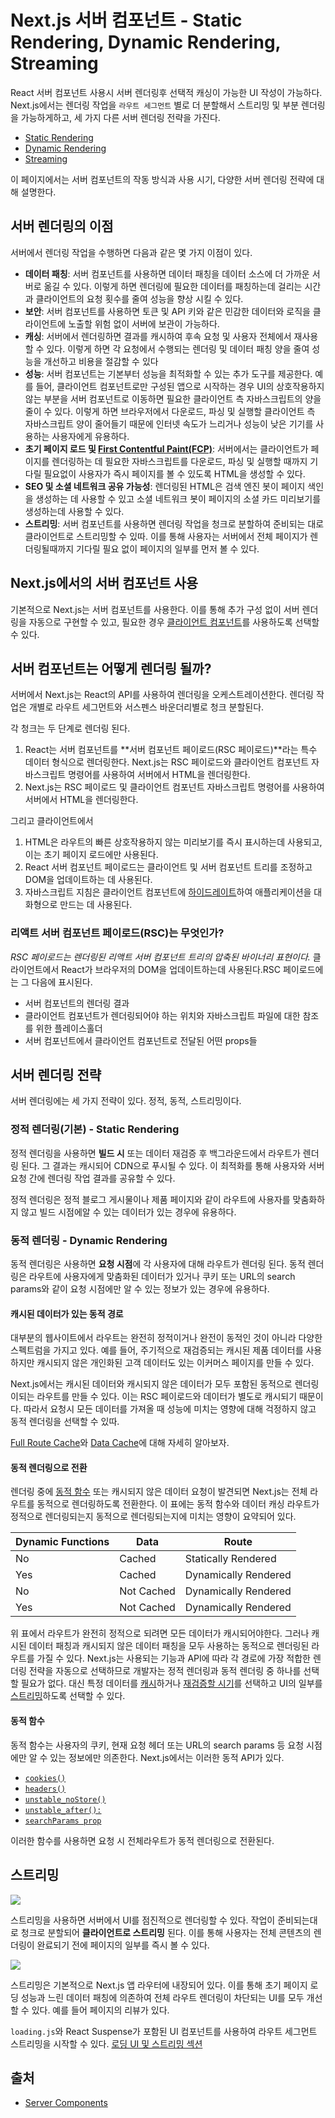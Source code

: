 # Next.js 서버 컴포넌트 - Static Rendering, Dynamic Rendering, Streaming

React 서버 컴포넌트 사용시 서버 렌더링후 선택적 캐싱이 가능한 UI 작성이 가능하다. Next.js에서는 렌더링 작업을 `라우트 세그먼트` 별로 더 분할해서 스트리밍 및 부분 렌더링을 가능하게하고, 세 가지 다른 서버 렌더링 전략을 가진다.

- [Static Rendering](https://nextjs.org/docs/app/building-your-application/rendering/server-components#static-rendering-default)
- [Dynamic Rendering](https://nextjs.org/docs/app/building-your-application/rendering/server-components#dynamic-rendering)
- [Streaming](https://nextjs.org/docs/app/building-your-application/rendering/server-components#streaming)

이 페이지에서는 서버 컴포넌트의 작동 방식과 사용 시기, 다양한 서버 렌더링 전략에 대해 설명한다.

## 서버 렌더링의 이점

서버에서 렌더링 작업을 수행하면 다음과 같은 몇 가지 이점이 있다.

- **데이터 패칭**: 서버 컴포넌트를 사용하면 데이터 패칭을 데이터 소스에 더 가까운 서버로 옮길 수 있다. 이렇게 하면 렌더링에 필요한 데이터를 패칭하는데 걸리는 시간과 클라이언트의 요청 횟수를 줄여 성능을 향상 시킬 수 있다.
- **보안**: 서버 컴포넌트를 사용하면 토큰 및 API 키와 같은 민감한 데이터와 로직을 클라이언트에 노출할 위험 없이 서버에 보관이 가능하다.
- **캐싱**: 서버에서 렌더링하면 결과를 캐시하여 후속 요청 및 사용자 전체에서 재사용할 수 있다. 이렇게 하면 각 요청에서 수행되는 렌더링 및 데이터 패칭 양을 줄여 성능을 개선하고 비용을 절감할 수 있다
- **성능**: 서버 컴포넌트는 기본부터 성능을 최적화할 수 있는 추가 도구를 제공한다. 예를 들어, 클라이언트 컴포넌트로만 구성된 앱으로 시작하는 경우 UI의 상호작용하지 않는 부분을 서버 컴포넌트로 이동하면 필요한 클라이언트 측 자바스크립트의 양을 줄이 수 있다. 이렇게 하면 브라우저에서 다운로드, 파싱 및 실행할 클라이언트 측 자바스크립트 양이 줄어들기 때문에 인터넷 속도가 느리거나 성능이 낮은 기기를 사용하는 사용자에게 유용하다.
- **초기 페이지 로드 및 [First Contentful Paint(FCP)](https://web.dev/fcp/)**: 서버에서는 클라이언트가 페이지를 렌더링하는 데 필요한 자바스크립트를 다운로드, 파싱 및 실행할 때까지 기다릴 필요없이 사용자가 즉시 페이지를 볼 수 있도록 HTML을 생성할 수 있다.
- **SEO 및 소셜 네트워크 공유 가능성**: 렌더링된 HTML은 검색 엔진 봇이 페이지 색인을 생성하는 데 사용할 수 있고 소셜 네트워크 봇이 페이지의 소셜 카드 미리보기를 생성하는데 사용할 수 있다.
- **스트리밍**: 서버 컴포넌트를 사용하면 렌더링 작업을 청크로 분할하여 준비되는 대로 클라이언트로 스트리밍할 수 있따. 이를 통해 사용자는 서버에서 전체 페이지가 렌더링될때까지 기다릴 필요 없이 페이지의 일부를 먼저 볼 수 있다.

## Next.js에서의 서버 컴포넌트 사용

기본적으로 Next.js는 서버 컴포넌트를 사용한다. 이를 통해 추가 구성 없이 서버 렌더링을 자동으로 구현할 수 있고, 필요한 경우 [클라이언트 컴포넌트](https://nextjs.org/docs/app/building-your-application/rendering/client-components)를 사용하도록 선택할 수 있다.

## 서버 컴포넌트는 어떻게 렌더링 될까?

서버에서 Next.js는 React의 API를 사용하여 렌더링을 오케스트레이션한다. 렌더링 작업은 개별로 라우트 세그먼트와 서스펜스 바운더리별로 청크 분할된다.

각 청크는 두 단계로 렌더링 된다.

1. React는 서버 컴포넌트를 **서버 컴포넌트 페이로드(RSC 페이로드)**라는 특수 데이터 형식으로 렌더링한다. Next.js는 RSC 페이로드와 클라이언트 컴포넌트 자바스크립트 명령어를 사용하여 서버에서 HTML을 렌더링한다.
2. Next.js는 RSC 페이로드 및 클라이언트 컴포넌트 자바스크립트 명령어를 사용하여 서버에서 HTML을 렌더링한다.

그리고 클라이언트에서

1. HTML은 라우트의 빠른 상호작용하지 않는 미리보기를 즉시 표시하는데 사용되고, 이는 초기 페이지 로드에만 사용된다.
2. React 서버 컴포넌트 페이로드는 클라이언트 및 서버 컴포넌트 트리를 조정하고 DOM을 업데이트하는 데 사용된다.
3. 자바스크립트 지침은 클라이언트 컴포넌트에 [하이드레이트](https://react.dev/reference/react-dom/client/hydrateRoot)하여 애플리케이션을 대화형으로 만드는 데 사용된다.

### 리액트 서버 컴포넌트 페이로드(RSC)는 무엇인가?

_RSC 페이로드는 렌더링된 리액트 서버 컴포넌트 트리의 압축된 바이너리 표현이다._ 클라이언트에서 React가 브라우저의 DOM을 업데이트하는데 사용된다.RSC 페이로드에는 그 다음에 표시된다.

- 서버 컴포넌트의 렌더링 결과
- 클라이언트 컴포넌트가 렌더링되어야 하는 위치와 자바스크립트 파일에 대한 참조를 위한 플레이스홀더
- 서버 컴포넌트에서 클라이언트 컴포넌트로 전달된 어떤 props들

## 서버 렌더링 전략

서버 렌더링에는 세 가지 전략이 있다. 정적, 동적, 스트리밍이다.

### 정적 렌더링(기본) - Static Rendering

정적 렌더링을 사용하면 **빌드 시** 또는 데이터 재검증 후 백그라운드에서 라우트가 렌더링 된다. 그 결과는 캐시되어 CDN으로 푸시될 수 있다. 이 최적화를 통해 사용자와 서버 요청 간에 렌더링 작업 결과를 공유할 수 있다.

정적 렌더링은 정적 블로그 게시물이나 제품 페이지와 같이 라우트에 사용자를 맞춤화하지 않고 빌드 시점에알 수 있는 데이터가 있는 경우에 유용하다.

### 동적 렌더링 - Dynamic Rendering

동적 렌더링은 사용하면 **요청 시점**에 각 사용자에 대해 라우트가 렌더링 된다. 동적 렌더링은 라우트에 사용자에게 맞춤화된 데이터가 있거나 쿠키 또는 URL의 search params와 같이 요청 시점에만 알 수 있는 정보가 있는 경우에 유용하다.

#### 캐시된 데이터가 있는 동적 경로

대부분의 웹사이트에서 라우트는 완전히 정적이거나 완전이 동적인 것이 아니라 다양한 스펙트럼을 가지고 있다. 예를 들어, 주기적으로 재검증되는 캐시된 제품 데이터를 사용하지만 캐시되지 않은 개인화된 고객 데이터도 있는 이커머스 페이지를 만들 수 있다.

Next.js에서는 캐시된 데이터와 캐시되지 않은 데이터가 모두 포함된 동적으로 렌더링이되는 라우트를 만들 수 있다. 이는 RSC 페이로드와 데이터가 별도로 캐시되기 때문이다. 따라서 요청시 모든 데이터를 가져올 때 성능에 미치는 영향에 대해 걱정하지 않고 동적 렌더링을 선택할 수 있따.

[Full Route Cache](https://nextjs.org/docs/app/building-your-application/caching#full-route-cache)와 [Data Cache](https://nextjs.org/docs/app/building-your-application/caching#data-cache)에 대해 자세히 알아보자.

#### 동적 렌더링으로 전환

렌더링 중에 [동적 함수](https://nextjs.org/docs/app/building-your-application/rendering/server-components#dynamic-functions) 또는 캐시되지 않은 데이터 요청이 발견되면 Next.js는 전체 라우트를 동적으로 렌더링하도록 전환한다. 이 표에는 동적 함수와 데이터 캐싱 라우트가 정적으로 렌더링되는지 동적으로 렌더링되는지에 미치는 영향이 요약되어 있다.

| Dynamic Functions | Data       | Route                |
| ----------------- | ---------- | -------------------- |
| No                | Cached     | Statically Rendered  |
| Yes               | Cached     | Dynamically Rendered |
| No                | Not Cached | Dynamically Rendered |
| Yes               | Not Cached | Dynamically Rendered |

위 표에서 라우트가 완전히 정적으로 되려면 모든 데이터가 캐시되어야한다. 그러나 캐시된 데이터 패칭과 캐시되지 않은 데이터 패칭을 모두 사용하는 동적으로 렌더링된 라우트를 가질 수 있다. Next.js는 사용되는 기능과 API에 따라 각 경로에 가장 적합한 렌더링 전략을 자동으로 선택하므로 개발자는 정적 렌더링과 동적 렌더링 중 하나를 선택할 필요가 없다. 대신 특정 데이터를 [캐시](https://nextjs.org/docs/app/building-your-application/data-fetching/fetching)하거나 [재검증할 시기](https://nextjs.org/docs/app/building-your-application/data-fetching/incremental-static-regeneration)를 선택하고 UI의 일부를 [스트리밍](https://nextjs.org/docs/app/building-your-application/rendering/server-components#streaming)하도록 선택할 수 있다.

#### 동적 함수

동적 함수는 사용자의 쿠키, 현재 요청 헤더 또는 URL의 search params 등 요청 시점에만 알 수 있는 정보에만 의존한다. Next.js에서는 이러한 동적 API가 있다.

- [`cookies()`](https://nextjs.org/docs/app/api-reference/functions/cookies)
- [`headers()`](https://nextjs.org/docs/app/api-reference/functions/headers)
- [`unstable_noStore()`](https://nextjs.org/docs/app/api-reference/functions/unstable_noStore)
- [`unstable_after():`](https://nextjs.org/docs/app/api-reference/functions/unstable_after)
- [`searchParams prop`](https://nextjs.org/docs/app/api-reference/file-conventions/page#searchparams-optional)

이러한 함수를 사용하면 요청 시 전체라우트가 동적 렌더링으로 전환된다.

## 스트리밍

![](https://nextjs.org/_next/image?url=%2Fdocs%2Fdark%2Fsequential-parallel-data-fetching.png&w=3840&q=75)

스트리밍을 사용하면 서버에서 UI를 점진적으로 렌더링할 수 있다. 작업이 준비되는대로 청크로 분할되어 **클라이언트로 스트리밍** 된다. 이를 통해 사용자는 전체 콘텐츠의 렌더링이 완료되기 전에 페이지의 일부를 즉시 볼 수 있다.

![](https://nextjs.org/_next/image?url=%2Fdocs%2Fdark%2Fserver-rendering-with-streaming.png&w=3840&q=75)

스트리밍은 기본적으로 Next.js 앱 라우터에 내장되어 있다. 이를 통해 초기 페이지 로딩 성능과 느린 데이터 패칭에 의존하여 전체 라우트 렌더링이 차단되는 UI를 모두 개선할 수 있다. 예를 들어 페이지의 리뷰가 있다.

`loading.js`와 React Suspense가 포함된 UI 컴포넌트를 사용하여 라우트 세그먼트 스트리밍을 시작할 수 있다. [로딩 UI 및 스트리밍 섹션](https://nextjs.org/docs/app/building-your-application/routing/loading-ui-and-streaming)

## 출처

- [Server Components](https://nextjs.org/docs/app/building-your-application/rendering/server-components)
